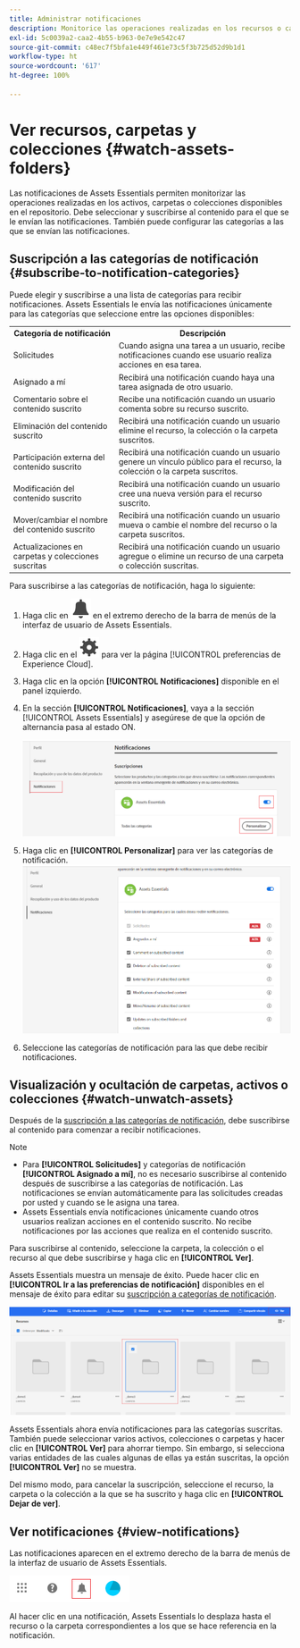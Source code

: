 ```yaml
---
title: Administrar notificaciones
description: Monitorice las operaciones realizadas en los recursos o carpetas disponibles en el repositorio mediante las notificaciones de Assets Essentials.
exl-id: 5c0039a2-caa2-4b55-b963-0e7e9e542c47
source-git-commit: c48ec7f5bfa1e449f461e73c5f3b725d52d9b1d1
workflow-type: ht
source-wordcount: '617'
ht-degree: 100%

---
```


# Ver recursos, carpetas y colecciones {#watch-assets-folders}

Las notificaciones de Assets Essentials permiten monitorizar las operaciones realizadas en los activos, carpetas o colecciones disponibles en el repositorio. Debe seleccionar y suscribirse al contenido para el que se le envían las notificaciones. También puede configurar las categorías a las que se envían las notificaciones.

## Suscripción a las categorías de notificación {#subscribe-to-notification-categories}

Puede elegir y suscribirse a una lista de categorías para recibir notificaciones. Assets Essentials le envía las notificaciones únicamente para las categorías que seleccione entre las opciones disponibles:

<table>
    <tbody>
     <tr>
      <th><strong>Categoría de notificación</strong></th>
      <th><strong>Descripción</strong></th>
     </tr>
     <tr>
      <td>Solicitudes</td>
      <td>Cuando asigna una tarea a un usuario, recibe notificaciones cuando ese usuario realiza acciones en esa tarea.</td>
     </tr>
     <tr>
      <td>Asignado a mí</td>
      <td>Recibirá una notificación cuando haya una tarea asignada de otro usuario.</td>
     </tr>
     <tr>
      <td>Comentario sobre el contenido suscrito</td>
      <td>Recibe una notificación cuando un usuario comenta sobre su recurso suscrito.</td>
     </tr>
     <tr>
      <td>Eliminación del contenido suscrito</td>
      <td>Recibirá una notificación cuando un usuario elimine el recurso, la colección o la carpeta suscritos.</td>
     </tr>
     <tr>
      <td>Participación externa del contenido suscrito</td>
      <td>Recibirá una notificación cuando un usuario genere un vínculo público para el recurso, la colección o la carpeta suscritos.</td>
     </tr>
     <tr>
      <td>Modificación del contenido suscrito</td>
      <td>Recibirá una notificación cuando un usuario cree una nueva versión para el recurso suscrito.</td>
     </tr>
     <tr>
      <td>Mover/cambiar el nombre del contenido suscrito</td>
      <td>Recibirá una notificación cuando un usuario mueva o cambie el nombre del recurso o la carpeta suscritos.</td>
     </tr>
     <tr>
      <td>Actualizaciones en carpetas y colecciones suscritas</td>
      <td>Recibirá una notificación cuando un usuario agregue o elimine un recurso de una carpeta o colección suscritas.</td>
     </tr>    
    </tbody>
   </table>

Para suscribirse a las categorías de notificación, haga lo siguiente:

1. Haga clic en ![icono de campana](assets/bell-icon.svg) en el extremo derecho de la barra de menús de la interfaz de usuario de Assets Essentials.

1. Haga clic en el ![icono de configuración](assets/settings-icon.svg) para ver la página [!UICONTROL preferencias de Experience Cloud].

1. Haga clic en la opción **[!UICONTROL Notificaciones]** disponible en el panel izquierdo.

1. En la sección **[!UICONTROL Notificaciones]**, vaya a la sección [!UICONTROL Assets Essentials] y asegúrese de que la opción de alternancia pasa al estado ON.

   ![Notificaciones en Assets Essentials](assets/enable-notifications.png)

1. Haga clic en **[!UICONTROL Personalizar]** para ver las categorías de notificación.
   ![Notificaciones en Assets Essentials](assets/enable-notification-categories.png)

1. Seleccione las categorías de notificación para las que debe recibir notificaciones.

## Visualización y ocultación de carpetas, activos o colecciones {#watch-unwatch-assets}

Después de la [suscripción a las categorías de notificación](#subscribe-to-notification-categories), debe suscribirse al contenido para comenzar a recibir notificaciones.

>[!NOTE]
>
>* Para **[!UICONTROL Solicitudes]** y categorías de notificación **[!UICONTROL Asignado a mí]**, no es necesario suscribirse al contenido después de suscribirse a las categorías de notificación. Las notificaciones se envían automáticamente para las solicitudes creadas por usted y cuando se le asigna una tarea.
>* Assets Essentials envía notificaciones únicamente cuando otros usuarios realizan acciones en el contenido suscrito. No recibe notificaciones por las acciones que realiza en el contenido suscrito.


Para suscribirse al contenido, seleccione la carpeta, la colección o el recurso al que debe suscribirse y haga clic en **[!UICONTROL Ver]**.

Assets Essentials muestra un mensaje de éxito. Puede hacer clic en **[!UICONTROL Ir a las preferencias de notificación]** disponibles en el mensaje de éxito para editar su [suscripción a categorías de notificación](#subscribe-to-notification-categories).

![Notificaciones en Assets Essentials](assets/watch-assets.png)

Assets Essentials ahora envía notificaciones para las categorías suscritas. También puede seleccionar varios activos, colecciones o carpetas y hacer clic en **[!UICONTROL Ver]** para ahorrar tiempo. Sin embargo, si selecciona varias entidades de las cuales algunas de ellas ya están suscritas, la opción **[!UICONTROL Ver]** no se muestra.

Del mismo modo, para cancelar la suscripción, seleccione el recurso, la carpeta o la colección a la que se ha suscrito y haga clic en **[!UICONTROL Dejar de ver]**.

## Ver notificaciones {#view-notifications}

Las notificaciones aparecen en el extremo derecho de la barra de menús de la interfaz de usuario de Assets Essentials.

![Notificaciones en Assets Essentials](assets/notifications-assets-essentials.png)

Al hacer clic en una notificación, Assets Essentials lo desplaza hasta el recurso o la carpeta correspondientes a los que se hace referencia en la notificación.

